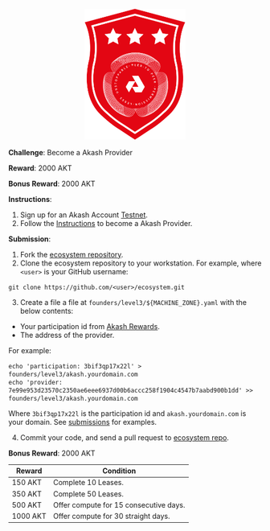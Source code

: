 <p align="center">
<img width="200" src="../../doc/founder3@2x.png">
</p>

**Challenge**: Become a Akash Provider

**Reward**: 2000 AKT

**Bonus Reward**: 2000 AKT

**Instructions**:

1. Sign up for an Akash Account [Testnet](https://akash.network/testnet).
2. Follow the [Instructions](https://docs.akash.network/providers/kube) to become a Akash Provider.

**Submission**:

1. Fork the [ecosystem repository](https://github.com/ovrclk/ecosystem).
2. Clone the ecosystem repository to your workstation. For example, where `<user>` is your GitHub username:

```shell
git clone https://github.com/<user>/ecosystem.git
```

3. Create a file a file at `founders/level3/${MACHINE_ZONE}.yaml` with the below contents:

- Your participation id from [Akash Rewards](https://akash.network/rewards).
- The address of the provider.

For example:

```
echo 'participation: 3bif3qp17x22l' > founders/level3/akash.yourdomain.com
echo 'provider: 7e99e953d23570c2350ae6eee6937d00b6accc258f1904c4547b7aabd900b1dd' >> founders/level3/akash.yourdomain.com
```

Where `3bif3qp17x22l` is the participation id and `akash.yourdomain.com` is your domain. See [submissions](founders/level3) for examples.

4. Commit your code, and send a pull request to [ecosystem repo](https://github.com/ovrclk/ecosystem).

**Bonus Reward**: 2000 AKT

| Reward | Condition |
| --- | --- |
| 150 AKT | Complete 10 Leases. |
| 350 AKT | Complete 50 Leases. |
| 500 AKT |  Offer compute for 15 consecutive days. |
| 1000 AKT | Offer compute for 30 straight days. |

